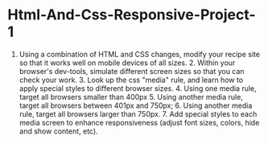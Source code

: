 # Html-And-Css-Responsive-Project-1
 1. Using a combination of HTML and CSS changes, modify your recipe site so that it works well on mobile devices of all sizes. 2. Within your browser's dev-tools, simulate different screen sizes so that you can check your work. 3. Look up the css "media" rule, and learn how to apply special styles to different browser sizes. 4. Using one media rule, target all browsers smaller than 400px 5. Using another media rule, target all browsers between 401px and 750px; 6. Using another media rule, target all browsers larger than 750px. 7. Add special styles to each media screen to enhance responsiveness (adjust font sizes, colors, hide and show content, etc).
